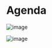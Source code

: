 # Agenda

![image](https://github.com/gusrapaiva/agendaApp/assets/127103850/a048d0c4-b536-4183-a1b4-cac462d15e77)

![image](https://github.com/gusrapaiva/agendaApp/assets/127103850/c630935c-6431-41fc-97d1-5da9023f3b4b)
